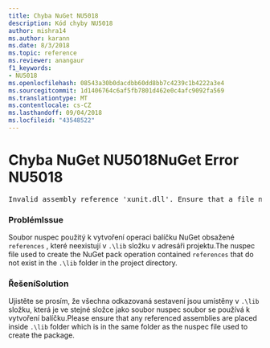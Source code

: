```yaml
---
title: Chyba NuGet NU5018
description: Kód chyby NU5018
author: mishra14
ms.author: karann
ms.date: 8/3/2018
ms.topic: reference
ms.reviewer: anangaur
f1_keywords:
- NU5018
ms.openlocfilehash: 08543a30b0dacdbb60dd8bb7c4239c1b4222a3e4
ms.sourcegitcommit: 1d1406764c6af5fb7801d462e0c4afc9092fa569
ms.translationtype: MT
ms.contentlocale: cs-CZ
ms.lasthandoff: 09/04/2018
ms.locfileid: "43548522"
---
```

# <a name="nuget-error-nu5018"></a><span data-ttu-id="4b2ae-103">Chyba NuGet NU5018</span><span class="sxs-lookup"><span data-stu-id="4b2ae-103">NuGet Error NU5018</span></span>
<pre>Invalid assembly reference 'xunit.dll'. Ensure that a file named 'xunit.dll' exists in the lib directory.</pre>

### <a name="issue"></a><span data-ttu-id="4b2ae-104">Problém</span><span class="sxs-lookup"><span data-stu-id="4b2ae-104">Issue</span></span>

<span data-ttu-id="4b2ae-105">Soubor nuspec použitý k vytvoření operaci balíčku NuGet obsažené `references` , které neexistují v `.\lib` složku v adresáři projektu.</span><span class="sxs-lookup"><span data-stu-id="4b2ae-105">The nuspec file used to create the NuGet pack operation contained `references` that do not exist in the `.\lib` folder in the project directory.</span></span>


### <a name="solution"></a><span data-ttu-id="4b2ae-106">Řešení</span><span class="sxs-lookup"><span data-stu-id="4b2ae-106">Solution</span></span>

<span data-ttu-id="4b2ae-107">Ujistěte se prosím, že všechna odkazovaná sestavení jsou umístěny v `.\lib` složku, která je ve stejné složce jako soubor nuspec soubor se používá k vytvoření balíčku.</span><span class="sxs-lookup"><span data-stu-id="4b2ae-107">Please ensure that any referenced assemblies are placed inside `.\lib` folder which is in the same folder as the nuspec file used to create the package.</span></span>

